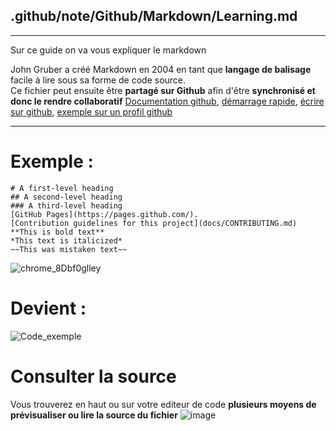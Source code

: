 ## .github/note/Github/Markdown/Learning.md
---
Sur ce guide on va vous expliquer le markdown

John Gruber a créé Markdown en 2004 en tant que **langage de balisage** facile à lire sous sa forme de code source.  
Ce fichier peut ensuite être **partagé sur Github** afin d'être **synchronisé et donc le rendre collaboratif**
[Documentation github](https://docs.github.com/fr/get-started/writing-on-github/getting-started-with-writing-and-formatting-on-github/basic-writing-and-formatting-syntax), [démarrage rapide](https://docs.github.com/en/get-started/writing-on-github/getting-started-with-writing-and-formatting-on-github/quickstart-for-writing-on-github), [écrire sur github](https://docs.github.com/fr/get-started/writing-on-github), [exemple sur un profil github](https://docs.github.com/en/account-and-profile/setting-up-and-managing-your-github-profile/customizing-your-profile/managing-your-profile-readme)

---

# Exemple : 
```
# A first-level heading
## A second-level heading
### A third-level heading
[GitHub Pages](https://pages.github.com/).
[Contribution guidelines for this project](docs/CONTRIBUTING.md)
**This is bold text**
*This text is italicized*
~~This was mistaken text~~
```
![chrome_8Dbf0glley](https://github.com/GHub-fr/.github/assets/84735589/31e99228-46fa-4b86-9e6d-215bc31394e1)

# Devient :
![Code_exemple](https://github.com/GHub-fr/.github/assets/84735589/4020560a-d73a-4c88-a07f-c7faef53c103)

# Consulter la source
Vous trouverez en haut ou sur votre editeur de code **plusieurs moyens de prévisualiser ou lire la source du fichier**
![image](https://github.com/GHub-fr/.github/assets/84735589/47a78dbd-9f2d-4bfc-8d8d-71384c48c0f4)
